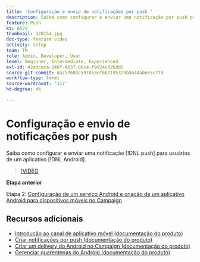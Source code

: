 ```yaml
---
title: 'Configuração e envio de notificações por push '
description: Saiba como configurar e enviar uma notificação por push para usuários de aplicativos Android.
feature: Push
kt: 6579
thumbnail: 328154.jpg
doc-type: feature video
activity: setup
team: TM
role: Admin, Developer, User
level: Beginner, Intermediate, Experienced
exl-id: 42adcaca-248f-4637-88c4-f9d24cd26dd6
source-git-commit: da757603c597453ef6b7195329b5b44ab6e5c77d
workflow-type: tm+mt
source-wordcount: '117'
ht-degree: 4%

---
```


# Configuração e envio de notificações por push

Saiba como configurar e enviar uma notificação [!DNL push] para usuários de um aplicativo [!DNL Android].

>[!VIDEO](https://video.tv.adobe.com/v/328154?quality=12)

**Etapa anterior**

Etapa 2: [Configuração de um serviço Android e criação de um aplicativo Android para dispositivos móveis no Campaign](/help/tutorial-getting-started-with-push-notifications-for-android/configuring-an-android-service-in-campaign.md)

## Recursos adicionais

* [Introdução ao canal de aplicativo móvel (documentação do produto)](https://experienceleague.adobe.com/docs/campaign-classic/using/sending-messages/sending-push-notifications/about-mobile-app-channel.html#about-mobile-app-channel)
* [Criar notificações por push (documentação do produto)](https://experienceleague.adobe.com/docs/campaign-classic/using/sending-messages/sending-push-notifications/creating-notifications.html#sending-messages)
* [Criar um delivery do Android no Campaign (documentação do produto)](https://experienceleague.adobe.com/docs/campaign-classic/using/sending-messages/sending-push-notifications/configure-the-mobile-app/configuring-the-mobile-application-android.html#creating-android-delivery)
* [Gerenciar quarentenas do Android (documentação do produto)](https://experienceleague.adobe.com/docs/campaign-classic/using/sending-messages/monitoring-deliveries/understanding-quarantine-management.html#android-quarantine)
